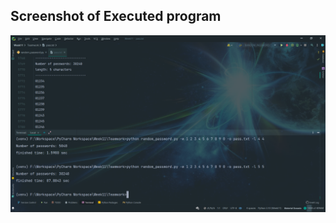 ## Screenshot of Executed program

![](https://github.com/mehdi-mirzaie78/Python-Programs/blob/main/Week11-Random-Password/Screenshot.png)
